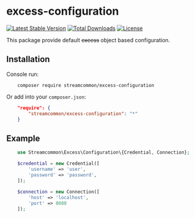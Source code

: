 # excess-configuration
[![Latest Stable Version](https://poser.pugx.org/streamcommon/excess-configuration/v/stable)](https://packagist.org/packages/streamcommon/excess-configuration)
[![Total Downloads](https://poser.pugx.org/streamcommon/excess-configuration/downloads)](https://packagist.org/packages/streamcommon/excess-configuration)
[![License](https://poser.pugx.org/streamcommon/excess-configuration/license)](https://packagist.org/packages/streamcommon/excess-configuration)

This package provide default ~~excess~~ object based configuration.

## Installation
Console run:
```console
    composer require streamcommon/excess-configuration
```
Or add into your `composer.json`:
```json
    "require": {
        "streamcommon/excess-configuration": "*"
    }
```

## Example
```php
    use Streamcommon\Excess\Configuration\{Credential, Connection};

    $credential = new Credential([
        'username' => 'user',
        'password' => 'password',
    ]);
    
    $connection = new Connection([
        'host' => 'localhost',
        'port' => 8080
    ]);
```